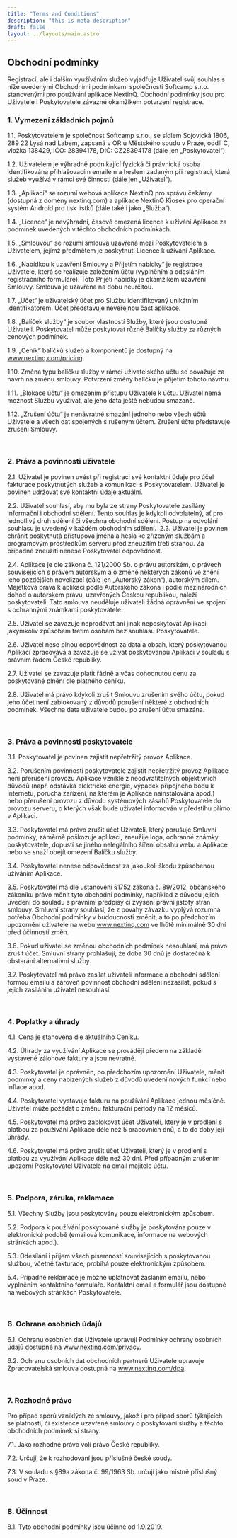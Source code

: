 ```yaml
---
title: "Terms and Conditions"
description: "this is meta description"
draft: false
layout: ../layouts/main.astro
---
```


## Obchodní podmínky

Registrací, ale i dalším využíváním služeb vyjadřuje Uživatel svůj souhlas s níže uvedenými Obchodními podmínkami společnosti Softcamp s.r.o. stanovenými pro používání aplikace NextinQ. Obchodní podmínky jsou pro Uživatele i Poskytovatele závazné okamžikem potvrzení registrace.

### 1. Vymezení základních pojmů

1.1. Poskytovatelem je společnost Softcamp s.r.o., se sídlem Sojovická 1806, 289 22 Lysá nad Labem, zapsaná v OR u Městského soudu v Praze, oddíl C, vložka 138429, IČO: 28394178, DIČ: CZ28394178 (dále jen „Poskytovatel“).

1.2. Uživatelem je výhradně podnikající fyzická či právnická osoba identifikována přihlašovacím emailem a heslem zadaným při registraci, která služeb využívá v rámci své činnosti (dále jen „Uživatel“).

1.3. „Aplikací“ se rozumí webová aplikace NextinQ pro správu čekárny (dostupná z domény nextinq.com) a aplikace NextinQ Kiosek pro operační systém Android pro tisk lístků (dále také i jako „Služba“).

1.4. „Licence“ je nevýhradní, časově omezená licence k užívání Aplikace za podmínek uvedených v těchto obchodních podmínkách.

1.5. „Smlouvou“ se rozumí smlouva uzavřená mezi Poskytovatelem a Uživatelem, jejímž předmětem je poskytnutí Licence k užívání Aplikace.

1.6. „Nabídkou k uzavření Smlouvy a Přijetím nabídky“ je registrace Uživatele, která se realizuje založením účtu (vyplněním a odesláním registračního formuláře). Toto Přijetí nabídky je okamžikem uzavření Smlouvy. Smlouva je uzavřena na dobu neurčitou.

1.7. „Účet“ je uživatelský účet pro Službu identifikovaný unikátním identifikátorem. Účet představuje neveřejnou část aplikace.

1.8. „Balíček služby“ je soubor vlastností Služby, které jsou dostupné Uživateli. Poskytovatel může poskytovat různé Balíčky služby za různých cenových podmínek.

1.9. „Ceník“ balíčků služeb a komponentů je dostupný na www.nextinq.com/pricing.

1.10. Změna typu balíčku služby v rámci uživatelského účtu se považuje za návrh na změnu smlouvy. Potvrzení změny balíčku je přijetím tohoto návrhu.

1.11. „Blokace účtu“ je omezením přístupu Uživatele k účtu. Uživatel nemá možnost Službu využívat, ale jeho data ještě nebudou smazané.

1.12. „Zrušení účtu“ je nenávratné smazání jednoho nebo všech účtů Uživatele a všech dat spojených s rušeným účtem. Zrušení účtu představuje zrušení Smlouvy.

​

### 2. Práva a povinnosti uživatele

2.1. Uživatel je povinen uvést při registraci své kontaktní údaje pro účel fakturace poskytnutých služeb a komunikaci s Poskytovatelem. Uživatel je povinen udržovat své kontaktní údaje aktuální.

2.2. Uživatel souhlasí, aby mu byla ze strany Poskytovatele zasílány informační i obchodní sdělení. Tento souhlas je kdykoli odvolatelný, ať pro jednotlivý druh sdělení či všechna obchodní sdělení. Postup na odvolání souhlasu je uvedený v každém obchodním sdělení.
​
2.3. Uživatel je povinen chránit poskytnutá přístupová jména a hesla ke zřízeným službám a programovým prostředkům serveru před zneužitím třetí stranou. Za případné zneužití nenese Poskytovatel odpovědnost.

2.4. Aplikace je dle zákona č. 121/2000 Sb. o právu autorském, o právech souvisejících s právem autorským a o změně některých zákonů ve znění jeho pozdějších novelizací (dále jen „Autorský zákon“), autorským dílem. Majetková práva k aplikaci podle Autorského zákona i podle mezinárodních dohod o autorském právu, uzavřených Českou republikou, náleží poskytovateli. Tato smlouva neuděluje uživateli žádná oprávnění ve spojení s ochrannými známkami poskytovatele.

2.5. Uživatel se zavazuje neprodávat ani jinak neposkytovat Aplikaci jakýmkoliv způsobem třetím osobám bez souhlasu Poskytovatele.

2.6. Uživatel nese plnou odpovědnost za data a obsah, který poskytovanou Aplikací zpracovává a zavazuje se užívat poskytovanou Aplikaci v souladu s právním řádem České republiky.

2.7. Uživatel se zavazuje platit řádně a včas dohodnutou cenu za poskytované plnění dle platného ceníku.

2.8. Uživatel má právo kdykoli zrušit Smlouvu zrušením svého účtu, pokud jeho účet není zablokovaný z důvodů porušení některé z obchodních podmínek. Všechna data uživatele budou po zrušení účtu smazána.

​

### 3. Práva a povinnosti poskytovatele

3.1. Poskytovatel je povinen zajistit nepřetržitý provoz Aplikace.

3.2. Porušením povinnosti poskytovatele zajistit nepřetržitý provoz Aplikace není přerušení provozu Aplikace vzniklé z neodvratitelných objektivních důvodů (např. odstávka elektrické energie, výpadek přípojného bodu k internetu, porucha zařízení, na kterém je Aplikace nainstalována apod.) nebo přerušení provozu z důvodu systémových zásahů Poskytovatele do provozu serveru, o kterých však bude uživatel informován v předstihu přímo v Aplikaci.

3.3. Poskytovatel má právo zrušit účet Uživateli, který porušuje Smluvní podmínky, záměrně poškozuje aplikaci, zneužije loga, ochranné známky poskytovatele, dopustí se jiného nelegálního šíření obsahu webu a Aplikace nebo se snaží obejít omezení Balíčku služby.

3.4. Poskytovatel nenese odpovědnost za jakoukoli škodu způsobenou užíváním Aplikace.

3.5. Poskytovatel má dle ustanovení §1752 zákona č. 89/2012, občanského zákoníku právo měnit tyto obchodní podmínky, například z důvodu jejich uvedení do souladu s právními předpisy či zvýšení právní jistoty stran smlouvy. Smluvní strany souhlasí, že z povahy závazku vyplývá rozumná potřeba Obchodní podmínky v budoucnosti změnit, a to po předchozím upozornění uživatele na webu www.nextinq.com ve lhůtě minimálně 30 dní před účinností změn.

3.6. Pokud uživatel se změnou obchodních podmínek nesouhlasí, má právo zrušit účet. Smluvní strany prohlašují, že doba 30 dnů je dostatečná k obstarání alternativní služby.

3.7. Poskytovatel má právo zasílat uživateli informace a obchodní sdělení formou emailu a zároveň povinnost obchodní sdělení nezasílat, pokud s jejich zasíláním uživatel nesouhlasí.

​

### 4. Poplatky a úhrady

4.1. Cena je stanovena dle aktuálního Ceníku.

4.2. Úhrady za využívání Aplikace se provádějí předem na základě vystavené zálohové faktury a jsou nevratné.

4.3. Poskytovatel je oprávněn, po předchozím upozornění Uživatele, měnit podmínky a ceny nabízených služeb z důvodů uvedení nových funkcí nebo inflace apod.

4.4. Poskytovatel vystavuje fakturu na používání Aplikace jednou měsíčně. Uživatel může požádat o změnu fakturační periody na 12 měsíců.

4.5. Poskytovatel má právo zablokovat účet Uživateli, který je v prodlení s platbou za používání Aplikace déle než 5 pracovních dnů, a to do doby její úhrady.

4.6. Poskytovatel má právo zrušit účet Uživateli, který je v prodlení s platbou za využívání Aplikace déle než 30 dní. Před případným zrušením upozorní Poskytovatel Uživatele na email majitele účtu.

​

### 5. Podpora, záruka, reklamace

5.1. Všechny Služby jsou poskytovány pouze elektronickým způsobem.

5.2. Podpora k používání poskytované služby je poskytována pouze v elektronické podobě (emailová komunikace, informace na webových stránkách apod.).

5.3. Odesílání i příjem všech písemností souvisejících s poskytovanou službou, včetně fakturace, probíhá pouze elektronickým způsobem.

5.4. Případné reklamace je možné uplatňovat zasláním emailu, nebo vyplněním kontaktního formuláře. Kontaktní email a formulář jsou dostupné na webových stránkách Poskytovatele.

​

### 6. Ochrana osobních údajů

6.1. Ochranu osobních dat Uživatele upravují Podmínky ochrany osobních údajů dostupné na www.nextinq.com/privacy.

6.2. Ochranu osobních dat obchodních partnerů Uživatele upravuje Zpracovatelská smlouva dostupná na www.nextinq.com/dpa.

​

### 7. Rozhodné právo

Pro případ sporů vzniklých ze smlouvy, jakož i pro případ sporů týkajících se platnosti, či existence uzavřené smlouvy o poskytování služby a těchto obchodních podmínek si strany:

7.1. Jako rozhodné právo volí právo České republiky.

7.2. Určují, že k rozhodování jsou příslušné české soudy.

7.3. V souladu s §89a zákona č. 99/1963 Sb. určují jako místně příslušný soud v Praze.

​

### 8. Účinnost

8.1. Tyto obchodní podmínky jsou účinné od 1.9.2019.
